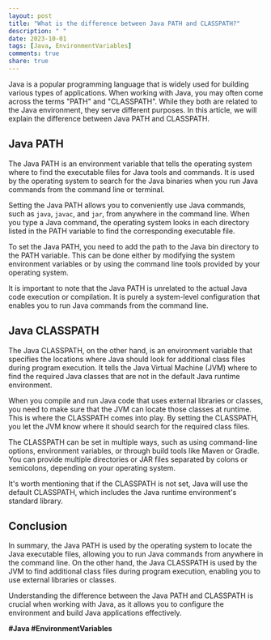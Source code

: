 ```yaml
---
layout: post
title: "What is the difference between Java PATH and CLASSPATH?"
description: " "
date: 2023-10-01
tags: [Java, EnvironmentVariables]
comments: true
share: true
---
```


Java is a popular programming language that is widely used for building various types of applications. When working with Java, you may often come across the terms "PATH" and "CLASSPATH". While they both are related to the Java environment, they serve different purposes. In this article, we will explain the difference between Java PATH and CLASSPATH.

## Java PATH
The Java PATH is an environment variable that tells the operating system where to find the executable files for Java tools and commands. It is used by the operating system to search for the Java binaries when you run Java commands from the command line or terminal.

Setting the Java PATH allows you to conveniently use Java commands, such as `java`, `javac`, and `jar`, from anywhere in the command line. When you type a Java command, the operating system looks in each directory listed in the PATH variable to find the corresponding executable file.

To set the Java PATH, you need to add the path to the Java bin directory to the PATH variable. This can be done either by modifying the system environment variables or by using the command line tools provided by your operating system.

It is important to note that the Java PATH is unrelated to the actual Java code execution or compilation. It is purely a system-level configuration that enables you to run Java commands from the command line.

## Java CLASSPATH
The Java CLASSPATH, on the other hand, is an environment variable that specifies the locations where Java should look for additional class files during program execution. It tells the Java Virtual Machine (JVM) where to find the required Java classes that are not in the default Java runtime environment.

When you compile and run Java code that uses external libraries or classes, you need to make sure that the JVM can locate those classes at runtime. This is where the CLASSPATH comes into play. By setting the CLASSPATH, you let the JVM know where it should search for the required class files.

The CLASSPATH can be set in multiple ways, such as using command-line options, environment variables, or through build tools like Maven or Gradle. You can provide multiple directories or JAR files separated by colons or semicolons, depending on your operating system.

It's worth mentioning that if the CLASSPATH is not set, Java will use the default CLASSPATH, which includes the Java runtime environment's standard library.

## Conclusion
In summary, the Java PATH is used by the operating system to locate the Java executable files, allowing you to run Java commands from anywhere in the command line. On the other hand, the Java CLASSPATH is used by the JVM to find additional class files during program execution, enabling you to use external libraries or classes.

Understanding the difference between the Java PATH and CLASSPATH is crucial when working with Java, as it allows you to configure the environment and build Java applications effectively.

**#Java #EnvironmentVariables**